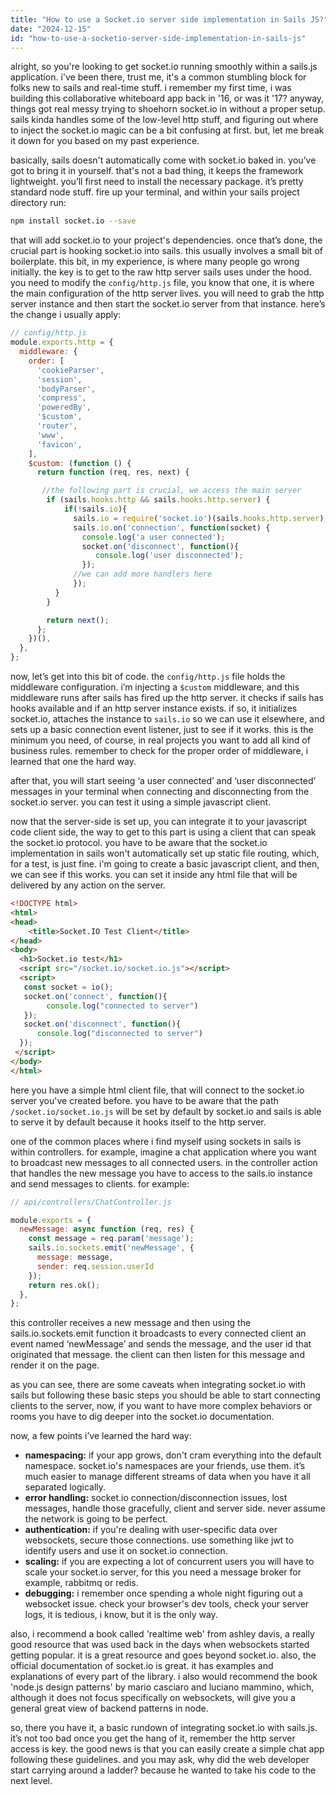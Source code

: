 ```yaml
---
title: "How to use a Socket.io server side implementation in Sails JS?"
date: "2024-12-15"
id: "how-to-use-a-socketio-server-side-implementation-in-sails-js"
---
```


alright, so you're looking to get socket.io running smoothly within a sails.js application. i've been there, trust me, it's a common stumbling block for folks new to sails and real-time stuff. i remember my first time, i was building this collaborative whiteboard app back in '16, or was it '17? anyway, things got real messy trying to shoehorn socket.io in without a proper setup. sails kinda handles some of the low-level http stuff, and figuring out where to inject the socket.io magic can be a bit confusing at first. but, let me break it down for you based on my past experience.

basically, sails doesn't automatically come with socket.io baked in. you’ve got to bring it in yourself. that's not a bad thing, it keeps the framework lightweight. you’ll first need to install the necessary package. it’s pretty standard node stuff. fire up your terminal, and within your sails project directory run:

```bash
npm install socket.io --save
```

that will add socket.io to your project's dependencies. once that’s done, the crucial part is hooking socket.io into sails. this usually involves a small bit of boilerplate. this bit, in my experience, is where many people go wrong initially. the key is to get to the raw http server sails uses under the hood. you need to modify the `config/http.js` file, you know that one, it is where the main configuration of the http server lives. you will need to grab the http server instance and then start the socket.io server from that instance. here’s the change i usually apply:

```javascript
// config/http.js
module.exports.http = {
  middleware: {
    order: [
      'cookieParser',
      'session',
      'bodyParser',
      'compress',
      'poweredBy',
      '$custom',
      'router',
      'www',
      'favicon',
    ],
    $custom: (function () {
      return function (req, res, next) {

       //the following part is crucial, we access the main server
        if (sails.hooks.http && sails.hooks.http.server) {
            if(!sails.io){
              sails.io = require('socket.io')(sails.hooks.http.server);
              sails.io.on('connection', function(socket) {
                console.log('a user connected');
                socket.on('disconnect', function(){
                   console.log('user disconnected');
                });
              //we can add more handlers here
              });
          }
        }

        return next();
      };
    })(),
  },
};
```

now, let’s get into this bit of code. the `config/http.js` file holds the middleware configuration. i’m injecting a `$custom` middleware, and this middleware runs after sails has fired up the http server. it checks if sails has hooks available and if an http server instance exists. if so, it initializes socket.io, attaches the instance to `sails.io` so we can use it elsewhere, and sets up a basic connection event listener, just to see if it works. this is the minimum you need, of course, in real projects you want to add all kind of business rules. remember to check for the proper order of middleware, i learned that one the hard way.

after that, you will start seeing ‘a user connected’ and ‘user disconnected’ messages in your terminal when connecting and disconnecting from the socket.io server. you can test it using a simple javascript client.

now that the server-side is set up, you can integrate it to your javascript code client side, the way to get to this part is using a client that can speak the socket.io protocol. you have to be aware that the socket.io implementation in sails won't automatically set up static file routing, which, for a test, is just fine. i'm going to create a basic javascript client, and then, we can see if this works. you can set it inside any html file that will be delivered by any action on the server.

```html
<!DOCTYPE html>
<html>
<head>
    <title>Socket.IO Test Client</title>
</head>
<body>
  <h1>Socket.io test</h1>
  <script src="/socket.io/socket.io.js"></script>
  <script>
   const socket = io();
   socket.on('connect', function(){
        console.log("connected to server")
   });
   socket.on('disconnect', function(){
      console.log("disconnected to server")
  });
 </script>
</body>
</html>
```

here you have a simple html client file, that will connect to the socket.io server you've created before. you have to be aware that the path `/socket.io/socket.io.js` will be set by default by socket.io and sails is able to serve it by default because it hooks itself to the http server.

one of the common places where i find myself using sockets in sails is within controllers. for example, imagine a chat application where you want to broadcast new messages to all connected users. in the controller action that handles the new message you have to access to the sails.io instance and send messages to clients. for example:

```javascript
// api/controllers/ChatController.js

module.exports = {
  newMessage: async function (req, res) {
    const message = req.param('message');
    sails.io.sockets.emit('newMessage', {
      message: message,
      sender: req.session.userId
    });
    return res.ok();
  },
};
```

this controller receives a new message and then using the sails.io.sockets.emit function it broadcasts to every connected client an event named ‘newMessage’ and sends the message, and the user id that originated that message. the client can then listen for this message and render it on the page.

as you can see, there are some caveats when integrating socket.io with sails but following these basic steps you should be able to start connecting clients to the server, now, if you want to have more complex behaviors or rooms you have to dig deeper into the socket.io documentation.

now, a few points i’ve learned the hard way:

*   **namespacing:** if your app grows, don't cram everything into the default namespace. socket.io's namespaces are your friends, use them. it’s much easier to manage different streams of data when you have it all separated logically.
*   **error handling:** socket.io connection/disconnection issues, lost messages, handle those gracefully, client and server side. never assume the network is going to be perfect.
*   **authentication:** if you're dealing with user-specific data over websockets, secure those connections. use something like jwt to identify users and use it on socket.io connection.
*   **scaling:** if you are expecting a lot of concurrent users you will have to scale your socket.io server, for this you need a message broker for example, rabbitmq or redis.
*   **debugging:** i remember once spending a whole night figuring out a websocket issue. check your browser's dev tools, check your server logs, it is tedious, i know, but it is the only way.

also, i recommend a book called 'realtime web' from ashley davis, a really good resource that was used back in the days when websockets started getting popular. it is a great resource and goes beyond socket.io. also, the official documentation of socket.io is great. it has examples and explanations of every part of the library. i also would recommend the book 'node.js design patterns' by mario casciaro and luciano mammino, which, although it does not focus specifically on websockets, will give you a general great view of backend patterns in node.

so, there you have it, a basic rundown of integrating socket.io with sails.js. it’s not too bad once you get the hang of it, remember the http server access is key. the good news is that you can easily create a simple chat app following these guidelines. and you may ask, why did the web developer start carrying around a ladder? because he wanted to take his code to the next level.
